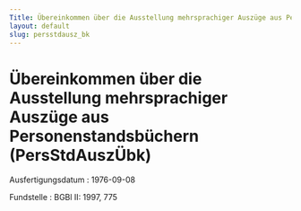 ```yaml
---
Title: Übereinkommen über die Ausstellung mehrsprachiger Auszüge aus Personenstandsbüchern
layout: default
slug: persstdausz_bk
---
```


# Übereinkommen über die Ausstellung mehrsprachiger Auszüge aus Personenstandsbüchern (PersStdAuszÜbk)

Ausfertigungsdatum
:   1976-09-08

Fundstelle
:   BGBl II: 1997, 775

